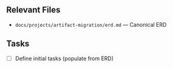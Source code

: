 ## Relevant Files

- `docs/projects/artifact-migration/erd.md` — Canonical ERD

## Tasks

- [ ] Define initial tasks (populate from ERD)
